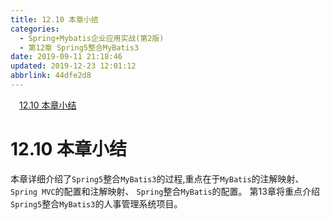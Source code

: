 ```yaml
---
title: 12.10 本章小结
categories: 
  - Spring+Mybatis企业应用实战(第2版)
  - 第12章 Spring5整合MyBatis3
date: 2019-09-11 21:18:46
updated: 2019-12-23 12:01:12
abbrlink: 44dfe2d8
---
```

<div id='my_toc'><a href="/JavaReadingNotes/44dfe2d8/#12-10-本章小结" class="header_1">12.10 本章小结</a>&nbsp;<br></div>
<style>.header_1{margin-left: 1em;}.header_2{margin-left: 2em;}.header_3{margin-left: 3em;}.header_4{margin-left: 4em;}.header_5{margin-left: 5em;}.header_6{margin-left: 6em;}</style>
<!--more-->
<script>if (navigator.platform.search('arm')==-1){document.getElementById('my_toc').style.display = 'none';}var e,p = document.getElementsByTagName('p');while (p.length>0) {e = p[0];e.parentElement.removeChild(e);}</script>

<!--end-->
<!--SSTStart-->
# 12.10 本章小结 #
本章详细介绍了`Spring5`整合`MyBatis3`的过程,重点在于`MyBatis`的注解映射、`Spring MVC`的配置和注解映射、 `Spring`整合`MyBatis`的配置。
第13章将重点介绍`Spring5`整合`MyBatis3`的人事管理系统项目。
<!--SSTStop-->

